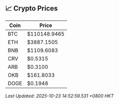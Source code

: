 ## 📈 Crypto Prices

| Coin | Price |
| ---- | ----- |
| BTC | $110148.9465 |
| ETH | $3887.1505 |
| BNB | $1109.6083 |
| CRV | $0.5315 |
| ARB | $0.3100 |
| OKB | $161.8033 |
| DOGE | $0.1948 |

_Last Updated: 2025-10-23 14:52:59.531 +0800 HKT_